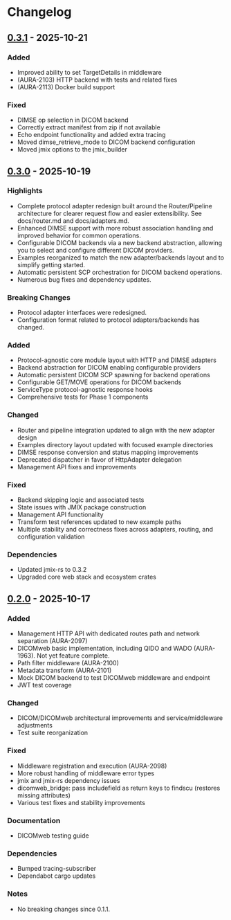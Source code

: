 # Changelog

## [0.3.1] - 2025-10-21

### Added
- Improved ability to set TargetDetails in middleware
- (AURA-2103) HTTP backend with tests and related fixes
- (AURA-2113) Docker build support

### Fixed
- DIMSE op selection in DICOM backend
- Correctly extract manifest from zip if not available
- Echo endpoint functionality and added extra tracing
- Moved dimse_retrieve_mode to DICOM backend configuration
- Moved jmix options to the jmix_builder

## [0.3.0] - 2025-10-19

### Highlights
- Complete protocol adapter redesign built around the Router/Pipeline architecture for clearer request flow and easier extensibility. See docs/router.md and docs/adapters.md.
- Enhanced DIMSE support with more robust association handling and improved behavior for common operations.
- Configurable DICOM backends via a new backend abstraction, allowing you to select and configure different DICOM providers.
- Examples reorganized to match the new adapter/backends layout and to simplify getting started.
- Automatic persistent SCP orchestration for DICOM backend operations.
- Numerous bug fixes and dependency updates.

### Breaking Changes
- Protocol adapter interfaces were redesigned.
- Configuration format related to protocol adapters/backends has changed.

### Added
- Protocol-agnostic core module layout with HTTP and DIMSE adapters
- Backend abstraction for DICOM enabling configurable providers
- Automatic persistent DICOM SCP spawning for backend operations
- Configurable GET/MOVE operations for DICOM backends
- ServiceType protocol-agnostic response hooks
- Comprehensive tests for Phase 1 components

### Changed
- Router and pipeline integration updated to align with the new adapter design
- Examples directory layout updated with focused example directories
- DIMSE response conversion and status mapping improvements
- Deprecated dispatcher in favor of HttpAdapter delegation
- Management API fixes and improvements

### Fixed
- Backend skipping logic and associated tests
- State issues with JMIX package construction
- Management API functionality
- Transform test references updated to new example paths
- Multiple stability and correctness fixes across adapters, routing, and configuration validation

### Dependencies
- Updated jmix-rs to 0.3.2
- Upgraded core web stack and ecosystem crates

## [0.2.0] - 2025-10-17

### Added
- Management HTTP API with dedicated routes path and network separation (AURA-2097)
- DICOMweb basic implementation, including QIDO and WADO (AURA-1963). Not yet feature complete.
- Path filter middleware (AURA-2100)
- Metadata transform (AURA-2101)
- Mock DICOM backend to test DICOMweb middleware and endpoint
- JWT test coverage

### Changed
- DICOM/DICOMweb architectural improvements and service/middleware adjustments
- Test suite reorganization

### Fixed
- Middleware registration and execution (AURA-2098)
- More robust handling of middleware error types
- jmix and jmix-rs dependency issues
- dicomweb_bridge: pass includefield as return keys to findscu (restores missing attributes)
- Various test fixes and stability improvements

### Documentation
- DICOMweb testing guide

### Dependencies
- Bumped tracing-subscriber
- Dependabot cargo updates

### Notes
- No breaking changes since 0.1.1.

[0.3.1]: https://github.com/aurabx/harmony/compare/0.3.0...0.3.1
[0.3.0]: https://github.com/aurabx/harmony/compare/0.2.0...0.3.0
[0.2.0]: https://github.com/aurabx/harmony/compare/0.1.1...0.2.0
